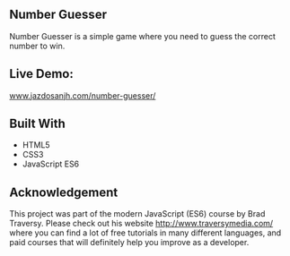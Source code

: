 ## Number Guesser
Number Guesser is a simple game where you need to guess the correct number to win.

## Live Demo:
www.jazdosanjh.com/number-guesser/

## Built With
* HTML5
* CSS3
* JavaScript ES6

## Acknowledgement
This project was part of the modern JavaScript (ES6) course by Brad Traversy. Please check out his website http://www.traversymedia.com/ where you can find a lot of free tutorials in many different languages, and paid courses that will definitely help you improve as a developer. 